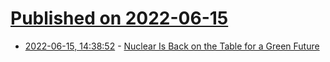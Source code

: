 # [Published on 2022-06-15](index.md)

* [2022-06-15, 14:38:52](https://news.ycombinator.com/item?id=31753566) - [Nuclear Is Back on the Table for a Green Future](https://www.nytimes.com/2022/06/15/business/dealbook-dc-climate-task-force.html)
